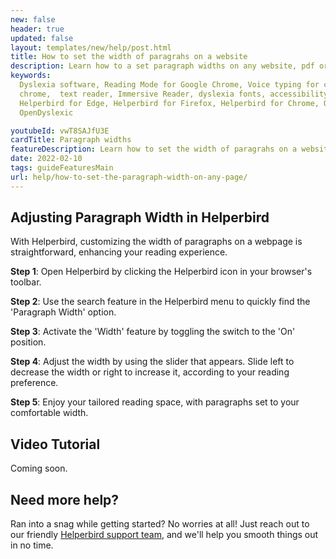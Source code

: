 ```yaml
---
new: false
header: true
updated: false
layout: templates/new/help/post.html
title: How to set the width of paragrahs on a website
description: Learn how to a set paragraph widths on any website, pdf or app.
keywords:
  Dyslexia software, Reading Mode for Google Chrome, Voice typing for chrome, Text to speech for
  chrome,  text reader, Immersive Reader, dyslexia fonts, accessibility software, dyslexia software,
  Helperbird for Edge, Helperbird for Firefox, Helperbird for Chrome, Opendyslexic for Chrome,
  OpenDyslexic

youtubeId: vwT8SAJfU3E
cardTitle: Paragraph widths
featureDescription: Learn how to set the width of paragrahs on a website
date: 2022-02-10
tags: guideFeaturesMain
url: help/how-to-set-the-paragraph-width-on-any-page/
---
```



## Adjusting Paragraph Width in Helperbird

With Helperbird, customizing the width of paragraphs on a webpage is straightforward, enhancing your reading experience.

**Step 1**: Open Helperbird by clicking the Helperbird icon in your browser's toolbar.

**Step 2**: Use the search feature in the Helperbird menu to quickly find the 'Paragraph Width' option.

**Step 3**: Activate the 'Width' feature by toggling the switch to the 'On' position.

**Step 4**: Adjust the width by using the slider that appears. Slide left to decrease the width or right to increase it, according to your reading preference.

**Step 5**: Enjoy your tailored reading space, with paragraphs set to your comfortable width.

## Video Tutorial

Coming soon.



## Need more help?

Ran into a snag while getting started? No worries at all! Just reach out to our friendly [Helperbird support team](/support/), and we'll help you smooth things out in no time.

